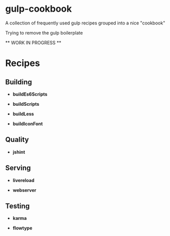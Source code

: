 # gulp-cookbook
A collection of frequently used gulp recipes grouped into a nice "cookbook"

Trying to remove the gulp boilerplate
 
 
** WORK IN PROGRESS **
 
# Recipes
 
## Building

- **buildEs6Scripts**

- **buildScripts**

- **buildLess**

- **buildIconFont**

## Quality

- **jshint**

## Serving

- **livereload**

- **webserver**

## Testing

- **karma**

- **flowtype**